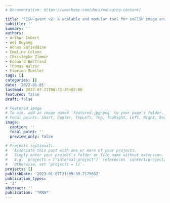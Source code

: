 ```yaml
---
# Documentation: https://wowchemy.com/docs/managing-content/

title: 'FISH-quant v2: a scalable and modular tool for smFISH image analysis'
subtitle: ''
summary: ''
authors:
- Arthur Imbert
- Wei Ouyang
- Adham Safieddine
- Emeline Coleno
- Christophe Zimmer
- Edouard Bertrand
- Thomas Walter
- Florian Mueller
tags: []
categories: []
date: '2022-01-01'
lastmod: 2022-07-21T00:43:36+02:00
featured: false
draft: false

# Featured image
# To use, add an image named `featured.jpg/png` to your page's folder.
# Focal points: Smart, Center, TopLeft, Top, TopRight, Left, Right, BottomLeft, Bottom, BottomRight.
image:
  caption: ''
  focal_point: ''
  preview_only: false

# Projects (optional).
#   Associate this post with one or more of your projects.
#   Simply enter your project's folder or file name without extension.
#   E.g. `projects = ["internal-project"]` references `content/project/deep-learning/index.md`.
#   Otherwise, set `projects = []`.
projects: []
publishDate: '2023-01-07T21:09:39.717565Z'
publication_types:
- '2'
abstract: ''
publication: '*RNA*'
---
```


